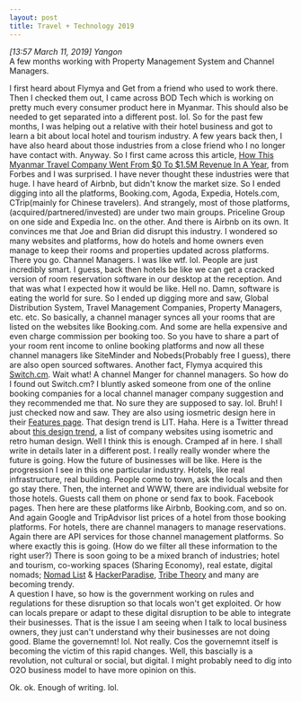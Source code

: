 ```yaml
---
layout: post
title: Travel + Technology 2019 
---
```


*[13:57 March 11, 2019] Yangon*   
A few months working with Property Management System and Channel Managers. 

I first heard about Flymya and Get from a friend who used to work there. Then I checked them out, I came across BOD Tech which is working on pretty much every consumer product here in Myanmar. This should also be needed to get separated into a different post. lol. So for the past few months, I was helping out a relative with their hotel business and got to learn a bit about local hotel and tourism industry. A few years back then, I have also heard about those industries from a close friend who I no longer have contact with. Anyway. So I first came across this article, [How This Myanmar Travel Company Went From $0 To $1.5M Revenue In A Year](https://www.forbes.com/sites/joeescobedo/2017/04/10/how-this-myanmar-travel-company-went-from-0-to-1-5m-revenue-in-a-year/#2c251b6a328d), from Forbes and I was surprised. I have never thought these industries were that huge. I have heard of Airbnb, but didn't know the market size. So I ended digging into all the platforms, Booking.com, Agoda, Expedia, Hotels.com, CTrip(mainly for Chinese travelers). And strangely, most of those platforms, (acquired/partnered/invested) are under two main groups. Priceline Group on one side and Expedia Inc. on the other. And there is Airbnb on its own. It convinces me that Joe and Brian did disrupt this industry. I wondered so many websites and platforms, how do hotels and home owners even manage to keep their rooms and properties updated across platforms. There you go. Channel Managers. I was like wtf. lol. People are just incredibly smart. I guess, back then hotels be like we can get a cracked version of room reservation software in our desktop at the reception. And that was what I expected how it would be like. Hell no. Damn, software is eating the world for sure. So I ended up digging more and saw, Global Distribution System, Travel Management Companies, Property Managers, etc. etc.
So basically, a channel manager synces all your rooms that are listed on the websites like Booking.com. And some are hella expensive and even charge commission per booking too. So you have to share a part of your room rent income to online booking platforms and now all these channel managers like SiteMinder and Nobeds(Probably free I guess), there are also open sourced softwares. Another fact, Flymya acquired this [Switch.cm](https://www.switch.cm). Wait what! A channel Manger for channel managers. So how do I found out Switch.cm? I bluntly asked someone from one of the online booking companies for a local channel manager company suggestion and they recommended me that. No sure they are supposed to say. lol. Bruh! I just checked now and saw. They are also using iosmetric design here in their [Features page](https://www.switch.cm/features). That design trend is LIT. Haha. Here is a Twitter thread about [this design trend](https://twitter.com/jadlimcaco/status/1049761117088563200), a list of company websites using isometric and retro human design. Well I think this is enough. Cramped af in here. I shall write in details later in a different post. I really really wonder where the future is going. How the future of businesses will be like. Here is the progression I see in this one particular industry. Hotels, like real infrastructure, real building. People come to town, ask the locals and then go stay there. Then, the internet and WWW, there are individual website for those hotels. Guests call them on phone or send fax to book. Facebook pages. Then here are these platforms like Airbnb, Booking.com, and so on. And again Google and TripAdvisor list prices of a hotel from those booking platforms. For hotels, there are channel managers to manage reservations. Again there are API services for those channel management platforms. So where exactly this is going. (How do we filter all these information to the right user?) There is soon going to be a mixed branch of industries; hotel and tourism, co-working spaces (Sharing Economy), real estate, digital nomads; [Nomad List](https://nomadlist.com/) & [HackerParadise](https://www.hackerparadise.org/), [Tribe Theory](https://tribetheory.com/yangon/) and many are becoming trendy.  
A question I have, so how is the government working on rules and regulations for these disruption so that locals won't get exploited. Or how can locals prepare or adapt to these digital disruption to be able to integrate their businesses. That is the issue I am seeing when I talk to local business owners, they just can't understand why their businesses are not doing good. Blame the governemnt! lol. Not really. Cos the governemnt itself is becoming the victim of this rapid changes. Well, this bascially is a revolution, not cultural or social, but digital. I might probably need to dig into O2O business model to have more opinion on this. 

Ok. ok. Enough of writing. lol. 